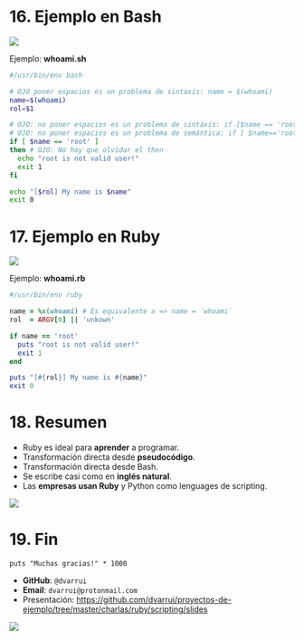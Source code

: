 
# 16. Ejemplo en Bash

![](images/whoami.sh.png)

Ejemplo: **whoami.sh**

```bash
#/usr/bin/env bash

# OJO poner espacios es un problema de sintaxis: name = $(whoami)
name=$(whoami)         
rol=$1

# OJO: no poner espacios es un problema de sintáxis: if [$name == 'root']
# OJO: no poner espacios es un problema de semántica: if [ $name=='root' ]
if [ $name == 'root' ]
then # OJO: No hay que olvidar el then
  echo "root is not valid user!"
  exit 1
fi

echo "[$rol] My name is $name"
exit 0
```

# 17. Ejemplo en Ruby

![](images/whoami.rb.png)

Ejemplo: **whoami.rb**

```ruby
#/usr/bin/env ruby

name = %x(whoami) # Es equivalente a => name = `whoami`
rol  = ARGV[0] || 'unkown'

if name == 'root'
  puts "root is not valid user!"
  exit 1
end

puts "[#{rol}] My name is #{name}"
exit 0
```

# 18. Resumen

* Ruby es ideal para **aprender** a programar.
* Transformación directa desde **pseudocódigo**.
* Transformación directa desde Bash.
* Se escribe casi como en **inglés natural**.
* Las **empresas usan Ruby** y Python como lenguages de scripting.

![](images/rubygems.png)

# 19. Fin

```
puts "Muchas gracias!" * 1000
```

* **GitHub**: `@dvarrui`
* **Email**: `dvarrui@protonmail.com`
* Presentación: https://github.com/dvarrui/proyectos-de-ejemplo/tree/master/charlas/ruby/scripting/slides

![](images/puerto-de-la-cruz.png)
